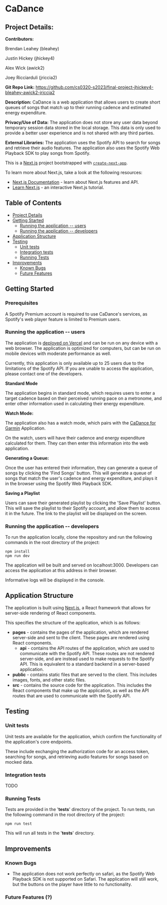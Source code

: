# CaDance

## Project Details:

**Contributors:**

Brendan Leahey (bleahey)

Justin Hickey (jhickey4)

Alex Wick (awick2)

Joey Ricciarduli (jriccia2)

**Git Repo Link:**
https://github.com/cs0320-s2023/final-project-jhickey4-bleahey-awick2-jriccia2

**Description:**
CaDance is a web application that allows users to create short queues of songs
that match up to their running cadence and estimated energy expenditure.

**Privacy/Use of Data:**
The application does not store any user data beyond temporary session data
stored in the local storage. This data is only used to provide a better user
experience and is not shared with any third parties.

**External Libraries:**
The application uses the Spotify API to search for songs and retrieve their
audio features. The application also uses the Spotify Web Playback SDK to play
songs from Spotify.

This is a [Next.js](https://nextjs.org/) project bootstrapped with [`create-next-app`](https://github.com/vercel/next.js/tree/canary/packages/create-next-app).

To learn more about Next.js, take a look at the following resources:

- [Next.js Documentation](https://nextjs.org/docs) - learn about Next.js features and API.
- [Learn Next.js](https://nextjs.org/learn) - an interactive Next.js tutorial.

## Table of Contents

- [Project Details](#project-details)
- [Getting Started](#getting-started)
  - [Running the application -- users](#running-the-application----users)
  - [Running the application -- developers](#running-the-application----developers)
- [Application Structure](#application-structure)
- [Testing](#testing)
  - [Unit tests](#unit-tests)
  - [Integration tests](#integration-tests)
  - [Running Tests](#running-tests)
- [Improvements](#improvements)
  - [Known Bugs](#known-bugs)
  - [Future Features](#future-features)

## Getting Started

### Prerequisites

A Spotify Premium account is required to use CaDance's services, as Spotify's web player feature is limited to Premium users.

### Running the application -- users

The application is [deployed on Vercel](https://cadance-deployment.vercel.app) and can be run on any device with a web browser.
The application is optimized for computers, but can be run on mobile devices with moderate performance as well.

Currently, this application is only available up to 25 users due to the
limitations of the Spotify API. If you are unable to access the application,
please contact one of the developers.

**Standard Mode**

The application begins in standard mode, which requires users to enter a target
cadence based on their perceived running pace on a metronome, and enter other
information used in calculating their energy expenditure.

**Watch Mode:**

The application also has a watch mode, which pairs with the
[CaDance for Garmin](https://github.com/cs0320-s2023/cadance-garmin-jhickey4-bleahey-awick2-jriccia2)
Application.

On the watch, users will have their cadence and energy expenditure calculated
for them. They can then enter this information into the web application.

**Generating a Queue:**

Once the user has entered their information, they can generate a queue of songs
by clicking the 'Find Songs' button. This will generate a queue of songs that
match the user's cadence and energy expenditure, and plays it in the browser
using the Spotify Web Playback SDK.

**Saving a Playlist**

Users can save their generated playlist by clicking the 'Save Playlist' button.
This will save the playlist to their Spotify account, and allow them to access
it in the future. The link to the playlist will be displayed on the screen.

### Running the application -- developers

To run the application locally, clone the repository and run the following
commands in the root directory of the project:

```
npm install
npm run dev
```

The application will be built and served on localhost:3000. Developers can
access the application at this address in their browser.

Informative logs will be displayed in the console.

## Application Structure

The application is built using [Next.js](https://nextjs.org/), a React framework
that allows for server-side rendering of React components.

This specifies the structure of the application, which is as follows:

- **pages** - contains the pages of the application, which are rendered server-side
  and sent to the client. These pages are rendered using React components.
  - **api** - contains the API routes of the application, which are used to
    communicate with the Spotify API. These routes are not rendered server-side,
    and are instead used to make requests to the Spotify API. This is equivalent
    to a standard backend in a server-based application.
- **public** - contains static files that are served to the client. This includes
  images, fonts, and other static files.
- **src** - contains the source code for the application. This includes the
  React components that make up the application, as well as the API routes
  that are used to communicate with the Spotify API.

## Testing

### Unit tests

Unit tests are available for the application, which confirm the functionality
of the application's core endpoints.

These include exchanging the authorization code for an access token, searching
for songs, and retrieving audio features for songs based on mocked data.

### Integration tests

TODO

### Running Tests

Tests are provided in the '**tests**' directory of the project. To run tests,
run the following command in the root directory of the project:

```
npm run test
```

This will run all tests in the '**tests**' directory.

## Improvements

### Known Bugs

- The application does not work perfectly on safari, as the Spotify Web Playback
  SDK is not supported on Safari. The application will still work, but the buttons
  on the player have little to no functionality.

### Future Features (?)
